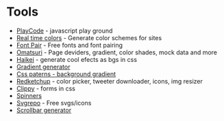 # Tools

- [PlayCode](https://playcode.io/javascript) - javascript play ground
- [Real time colors](https://www.realtimecolors.com/?colors=050315-fbfbfe-2f27ce-dedcff-433bff\&fonts=Inter-Inter) - Generate color schemes for sites
- [Font Pair](https://www.fontpair.co/) - Free fonts and font pairing
- [Omatsuri](https://omatsuri.app/) - Page deviders, gradient, color shades, mock data and more
- [Haikei](https://app.haikei.app/) - generate cool efects as bgs in css
- [Gradient generator](https://gradient.style)
- [Css paterns - background gradient](https://css-pattern.com/)
- [Redketchup](https://redketchup.io/) - color picker, tweeter downloader, icons, img resizer
- [Clippy](https://bennettfeely.com/clippy/) - forms in css
- [Spinners](https://cssloaders.github.io/)
- [Svgrepo](https://www.svgrepo.com/) - Free svgs/icons
- [Scrollbar generator](https://codepen.io/stephenpaton-tech/full/JjRvGmY)

